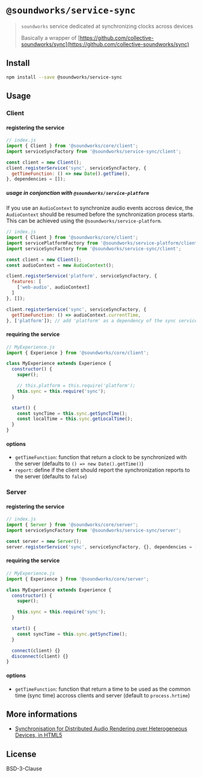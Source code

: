 # `@soundworks/service-sync`

> `soundworks` service dedicated at synchronizing clocks across devices
>
> Basically a wrapper of [https://github.com/collective-soundworks/sync](https://github.com/collective-soundworks/sync)

## Install

```sh
npm install --save @soundworks/service-sync
```

## Usage

### Client

#### registering the service

```js
// index.js
import { Client } from '@soundworks/core/client';
import serviceSyncFactory from '@soundworks/service-sync/client';

const client = new Client();
client.registerService('sync', serviceSyncFactory, {
  getTimeFunction: () => new Date().getTime(),
}, dependencies = []);
```

##### usage in conjonction with `@soundworks/service-platform`

If you use an `AudioContext` to synchronize audio events accross device, the  `AudioContext` should be resumed before the synchronization process starts. This can be achieved using the `@soundworks/service-platform`.

```js
// index.js
import { Client } from '@soundworks/core/client';
import servicePlatformFactory from '@soundworks/service-platform/client';
import serviceSyncFactory from '@soundworks/service-sync/client';

const client = new Client();
const audioContext = new AudioContext();

client.registerService('platform', serviceSyncFactory, {
  features: [
    ['web-audio', audioContext]
  ]
}, []);

client.registerService('sync', serviceSyncFactory, {
  getTimeFunction: () => audioContext.currentTime,
}, ['platform']); // add 'platform' as a dependency of the sync service
```

#### requiring the service 

```js
// MyExperience.js
import { Experience } from '@soundworks/core/client';

class MyExperience extends Experience {
  constructor() {
    super();

    // this.platform = this.require('platform');
    this.sync = this.require('sync');
  }

  start() {
    const syncTime = this.sync.getSyncTime();
    const localTime = this.sync.getLocalTime();
  }
}
```

#### options

- `getTimeFunction`: function that return a clock to be synchronized with the server (defaults to `() => new Date().getTime()`)
- `report`: define if the client should report the synchronization reports to the server (defaults to  `false`)

### Server

#### registering the service

```js
// index.js
import { Server } from '@soundworks/core/server';
import serviceSyncFactory from '@soundworks/service-sync/server';

const server = new Server();
server.registerService('sync', serviceSyncFactory, {}, dependencies = []);
```

#### requiring the service 

```js
// MyExperience.js
import { Experience } from '@soundworks/core/server';

class MyExperience extends Experience {
  constructor() {
    super();

    this.sync = this.require('sync');
  }

  start() {
    const syncTime = this.sync.getSyncTime();
  }

  connect(client) {}
  disconnect(client) {}
}
```

#### options

- `getTimeFunction`: function that return a time to be used as the common time (sync time) accross clients and server (default to `process.hrtime`)

## More informations

- [Synchronisation for Distributed Audio Rendering over Heterogeneous Devices, in HTML5](https://smartech.gatech.edu/handle/1853/54598)

## License

BSD-3-Clause

